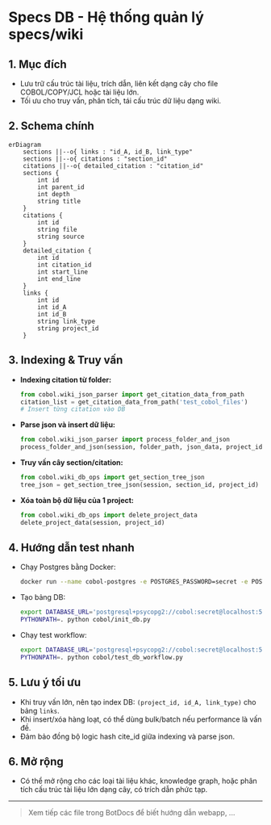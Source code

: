 # Specs DB - Hệ thống quản lý specs/wiki

## 1. Mục đích
- Lưu trữ cấu trúc tài liệu, trích dẫn, liên kết dạng cây cho file COBOL/COPY/JCL hoặc tài liệu lớn.
- Tối ưu cho truy vấn, phân tích, tái cấu trúc dữ liệu dạng wiki.

## 2. Schema chính
```mermaid
erDiagram
    sections ||--o{ links : "id_A, id_B, link_type"
    sections ||--o{ citations : "section_id"
    citations ||--o{ detailed_citation : "citation_id"
    sections {
        int id
        int parent_id
        int depth
        string title
    }
    citations {
        int id
        string file
        string source
    }
    detailed_citation {
        int id
        int citation_id
        int start_line
        int end_line
    }
    links {
        int id
        int id_A
        int id_B
        string link_type
        string project_id
    }
```

## 3. Indexing & Truy vấn
- **Indexing citation từ folder:**
  ```python
  from cobol.wiki_json_parser import get_citation_data_from_path
  citation_list = get_citation_data_from_path('test_cobol_files')
  # Insert từng citation vào DB
  ```
- **Parse json và insert dữ liệu:**
  ```python
  from cobol.wiki_json_parser import process_folder_and_json
  process_folder_and_json(session, folder_path, json_data, project_id)
  ```
- **Truy vấn cây section/citation:**
  ```python
  from cobol.wiki_db_ops import get_section_tree_json
  tree_json = get_section_tree_json(session, section_id, project_id)
  ```
- **Xóa toàn bộ dữ liệu của 1 project:**
  ```python
  from cobol.wiki_db_ops import delete_project_data
  delete_project_data(session, project_id)
  ```

## 4. Hướng dẫn test nhanh
- Chạy Postgres bằng Docker:
  ```bash
  docker run --name cobol-postgres -e POSTGRES_PASSWORD=secret -e POSTGRES_USER=cobol -e POSTGRES_DB=cobol_db -p 5432:5432 -d postgres:15
  ```
- Tạo bảng DB:
  ```bash
  export DATABASE_URL='postgresql+psycopg2://cobol:secret@localhost:5432/cobol_db'
  PYTHONPATH=. python cobol/init_db.py
  ```
- Chạy test workflow:
  ```bash
  export DATABASE_URL='postgresql+psycopg2://cobol:secret@localhost:5432/cobol_db'
  PYTHONPATH=. python cobol/test_db_workflow.py
  ```

## 5. Lưu ý tối ưu
- Khi truy vấn lớn, nên tạo index DB: `(project_id, id_A, link_type)` cho bảng `links`.
- Khi insert/xóa hàng loạt, có thể dùng bulk/batch nếu performance là vấn đề.
- Đảm bảo đồng bộ logic hash cite_id giữa indexing và parse json.

## 6. Mở rộng
- Có thể mở rộng cho các loại tài liệu khác, knowledge graph, hoặc phân tích cấu trúc tài liệu lớn dạng cây, có trích dẫn phức tạp.

---

> Xem tiếp các file trong BotDocs để biết hướng dẫn webapp, ... 
